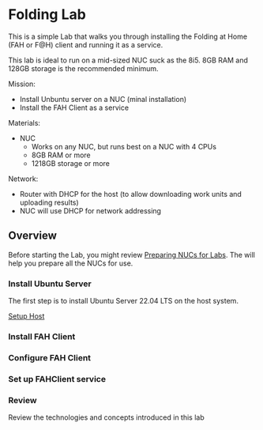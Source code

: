 # Folding Lab
This is a simple Lab that walks you through installing the Folding at Home (FAH or F@H) client and running it as a service.

This lab is ideal to run on a mid-sized NUC suck as the 8i5. 8GB RAM and 128GB storage is the recommended minimum.

Mission:
- Install Unbuntu server on a NUC (minal installation)
- Install the FAH Client as a service

Materials:
- NUC
  - Works on any NUC, but runs best on a NUC with 4 CPUs
  - 8GB RAM or more
  - 1218GB storage or more

Network:
- Router with DHCP for the host (to allow downloading work units and uploading results)
- NUC will use DHCP for network addressing

## Overview
Before starting the Lab, you might review [Preparing NUCs for Labs](https://www.unclenuc.com/lab:preparing_nucs_for_labs). The will help you prepare all the NUCs for use.

### Install Ubuntu Server
The first step is to install Ubuntu Server 22.04 LTS on the host system.

[Setup Host](1_Install_Ubuntu_Server.md)

### Install FAH Client

### Configure FAH Client

### Set up FAHClient service

### Review
Review the technologies and concepts introduced in this lab
